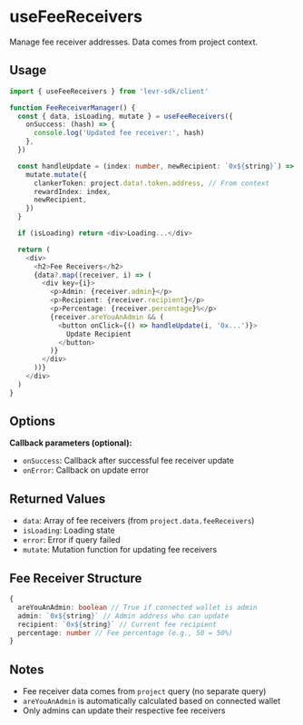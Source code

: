 # useFeeReceivers

Manage fee receiver addresses. Data comes from project context.

## Usage

```typescript
import { useFeeReceivers } from 'levr-sdk/client'

function FeeReceiverManager() {
  const { data, isLoading, mutate } = useFeeReceivers({
    onSuccess: (hash) => {
      console.log('Updated fee receiver:', hash)
    },
  })

  const handleUpdate = (index: number, newRecipient: `0x${string}`) => {
    mutate.mutate({
      clankerToken: project.data!.token.address, // From context
      rewardIndex: index,
      newRecipient,
    })
  }

  if (isLoading) return <div>Loading...</div>

  return (
    <div>
      <h2>Fee Receivers</h2>
      {data?.map((receiver, i) => (
        <div key={i}>
          <p>Admin: {receiver.admin}</p>
          <p>Recipient: {receiver.recipient}</p>
          <p>Percentage: {receiver.percentage}%</p>
          {receiver.areYouAnAdmin && (
            <button onClick={() => handleUpdate(i, '0x...')}>
              Update Recipient
            </button>
          )}
        </div>
      ))}
    </div>
  )
}
```

## Options

**Callback parameters (optional):**

- `onSuccess`: Callback after successful fee receiver update
- `onError`: Callback on update error

## Returned Values

- `data`: Array of fee receivers (from `project.data.feeReceivers`)
- `isLoading`: Loading state
- `error`: Error if query failed
- `mutate`: Mutation function for updating fee receivers

## Fee Receiver Structure

```typescript
{
  areYouAnAdmin: boolean // True if connected wallet is admin
  admin: `0x${string}` // Admin address who can update
  recipient: `0x${string}` // Current fee recipient
  percentage: number // Fee percentage (e.g., 50 = 50%)
}
```

## Notes

- Fee receiver data comes from `project` query (no separate query)
- `areYouAnAdmin` is automatically calculated based on connected wallet
- Only admins can update their respective fee receivers
